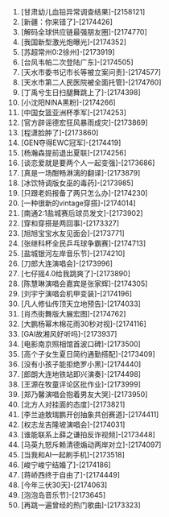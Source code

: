 
1. [甘肃幼儿血铅异常调查结果]-[2158121]
1. [新疆：你来错了]-[2174426]
1. [解码全球供应链最强朋友圈]-[2174770]
1. [我国新型激光炮曝光]-[2174352]
1. [苏超常州0:2徐州]-[2173919]
1. [台风韦帕二次登陆广东]-[2174505]
1. [天水市委书记市长等被立案问责]-[2174577]
1. [天水市第二人民医院被全面托管]-[2174760]
1. [丁禹兮生日扫腿舞跳上了]-[2174398]
1. [小沈阳NINA黑粉]-[2174266]
1. [中国女篮亚洲杯季军]-[2174253]
1. [官方辟谣德宏狂风暴雨成灾]-[2173869]
1. [程潇脸肿了]-[2173860]
1. [GEN夺得EWC冠军]-[2174419]
1. [杨瀚森提前退出夏联]-[2174256]
1. [谈恋爱就是要两个人一起变强]-[2173686]
1. [真是一场酣畅淋漓的翻译]-[2173879]
1. [冰饮特调版女巫的毒药]-[2173985]
1. [只跟老妈报备了两只怎么办]-[2174230]
1. [一种很新的vintage穿搭]-[2174014]
1. [南通2:1盐城赛后球员发文]-[2173902]
1. [穿和穿搭是两回事]-[2173327]
1. [旭旭宝宝水友见面会]-[2173771]
1. [张继科杯全民乒乓球争霸赛]-[2174713]
1. [盐城银河左岸音乐节]-[2174210]
1. [刀郎大连演唱会]-[2173996]
1. [七仔摇4.0给我跳爽了]-[2173890]
1. [陈慧琳演唱会嘉宾是张家辉]-[2174305]
1. [刘宇宁演唱会机甲变装]-[2174196]
1. [凡人修仙传顶天立地预告]-[2174033]
1. [肖杰街舞版大展宏图]-[2174762]
1. [大鹏杨幂木棉花雨30秒对视]-[2174116]
1. [GAI故湘风好听吗]-[2173937]
1. [电影南京照相馆首波口碑]-[2173500]
1. [高个子女生夏日简约通勤搭配]-[2173409]
1. [没有小孩子能拒绝罗小黑]-[2174440]
1. [郎朗大连地铁站即兴演奏]-[2174498]
1. [王源在牧童评论区批作业]-[2173999]
1. [郑乃馨演唱会抱着男友大哭]-[2173950]
1. [北方人对挂面的态度]-[2173821]
1. [李兰迪敖瑞鹏开创抽象共创赛道]-[2174411]
1. [权志龙吉隆坡演唱会]-[2174031]
1. [谁能联系上薛之谦拍反诈视频]-[2173448]
1. [马英九怒斥赖清德煽动两岸对立]-[2174097]
1. [当我和AI一起刷手机]-[2173518]
1. [峻宁峻宁结婚了]-[2174186]
1. [蒋峤西终于自由了]-[2174449]
1. [今年三伏30天]-[2174063]
1. [泡泡岛音乐节]-[2173645]
1. [再跳一遍曾经的热门歌曲]-[2173323]